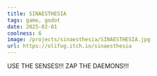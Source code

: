 ```yaml
---
title: SINAESTHESIA
tags: game, godot
date: 2025-02-01
coolness: 6
image: /projects/sinaesthesia/SINAESTHESIA.jpg
url: https://olifog.itch.io/sinaesthesia
---
```


USE THE SENSES!!! ZAP THE DAEMONS!!!
